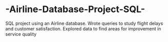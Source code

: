 # -Airline-Database-Project-SQL-
SQL project using an Airline database. Wrote queries to study flight delays and customer satisfaction. Explored data to find areas for improvement in service quality

